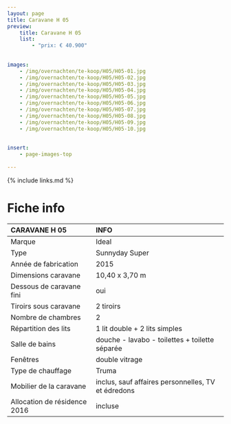 ```yaml
---
layout: page
title: Caravane H 05
preview: 
    title: Caravane H 05
    list:
        - "prix: € 40.900"
        
        
images:
    - /img/overnachten/te-koop/H05/H05-01.jpg
    - /img/overnachten/te-koop/H05/H05-02.jpg
    - /img/overnachten/te-koop/H05/H05-03.jpg
    - /img/overnachten/te-koop/H05/H05-04.jpg
    - /img/overnachten/te-koop/H05/H05-05.jpg
    - /img/overnachten/te-koop/H05/H05-06.jpg
    - /img/overnachten/te-koop/H05/H05-07.jpg
    - /img/overnachten/te-koop/H05/H05-08.jpg
    - /img/overnachten/te-koop/H05/H05-09.jpg
    - /img/overnachten/te-koop/H05/H05-10.jpg
    
    
insert:
    - page-images-top
    
---
```


{% include links.md %}



# Fiche info

CARAVANE H 05               | INFO        | 
:---------------------------|:------------|
Marque                      |Ideal               
Type                        |Sunnyday Super                   
Année de fabrication        |2015   
Dimensions caravane         |10,40 x 3,70 m
Dessous de caravane fini    |oui       
Tiroirs sous caravane       |2 tiroirs 
Nombre de chambres          |2
Répartition des lits        |1 lit double + 2 lits simples
Salle de bains              |douche - lavabo - toilettes + toilette séparée
Fenêtres                    |double vitrage
Type de chauffage           |Truma
Mobilier de la caravane     |inclus, sauf affaires personnelles, TV et édredons
Allocation de résidence 2016|incluse
